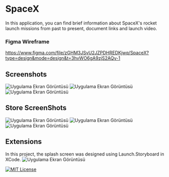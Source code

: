 
# SpaceX


In this application, you can find brief information about SpaceX's rocket launch missions from past to present, document links and launch video.
### Figma Wireframe
https://www.figma.com/file/zGHM3JSvU2JZPDHREDKjwq/SpaceX?type=design&mode=design&t=3hvWO6gA9zjS2AQy-1


## Screenshots


![Uygulama Ekran Görüntüsü](https://github.com/halilyilmaaz/SpaceX/blob/development/assets/ss/Simulator%20Screen%20Shot%20-%20iPhone%2014%20Pro%20-%202023-07-29%20at%2016.28%201.png?raw=true)
![Uygulama Ekran Görüntüsü](https://github.com/halilyilmaaz/SpaceX/blob/development/assets/ss/Simulator%20Screen%20Shot%20-%20iPhone%2014%20Pro%20-%202023-07-30%20at%2016.58%201.png?raw=true)
![Uygulama Ekran Görüntüsü](https://github.com/halilyilmaaz/SpaceX/blob/development/assets/ss/Simulator%20Screen%20Shot%20-%20iPhone%2014%20Pro%20-%202023-07-31%20at%2003.27%201.png?raw=true)


  
## Store ScreenShots
![Uygulama Ekran Görüntüsü](https://github.com/halilyilmaaz/SpaceX/blob/development/assets/ss/Apple%20iPhone%2011%20Pro%20Max%20Screenshot%200.png?raw=true)
![Uygulama Ekran Görüntüsü](https://github.com/halilyilmaaz/SpaceX/blob/development/assets/ss/Apple%20iPhone%2011%20Pro%20Max%20Screenshot%201.png?raw=true)
![Uygulama Ekran Görüntüsü](https://github.com/halilyilmaaz/SpaceX/blob/development/assets/ss/Apple%20iPhone%2011%20Pro%20Max%20Screenshot%202.png?raw=true)
## Extensions

In this project, the splash screen was designed using Launch.Storyboard in XCode.
![Uygulama Ekran Görüntüsü](https://github.com/halilyilmaaz/SpaceX/blob/development/assets/ss/Ekran%20Resmi%202023-07-29%2016.52%201.png?raw=true)

  
[![MIT License](https://img.shields.io/badge/License-MIT-green.svg)](https://choosealicense.com/licenses/mit/)


  
